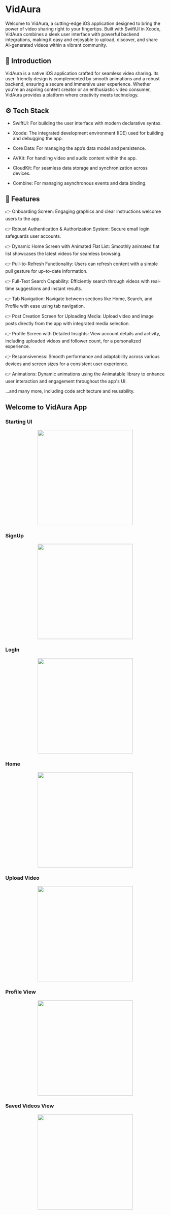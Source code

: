 # VidAura


Welcome to VidAura, a cutting-edge iOS application designed to bring the power of video sharing right to your fingertips. Built with SwiftUI in Xcode, VidAura combines a sleek user interface with powerful backend integrations, making it easy and enjoyable to upload, discover, and share AI-generated videos within a vibrant community.

## 🚀 Introduction

VidAura is a native iOS application crafted for seamless video sharing. Its user-friendly design is complemented by smooth animations and a robust backend, ensuring a secure and immersive user experience. Whether you're an aspiring content creator or an enthusiastic video consumer, VidAura provides a platform where creativity meets technology.



## ⚙️ Tech Stack

* SwiftUI: For building the user interface with modern declarative syntax.

* Xcode: The integrated development environment (IDE) used for building and debugging the app.

* Core Data: For managing the app’s data model and persistence.

* AVKit: For handling video and audio content within the app.

* CloudKit: For seamless data storage and synchronization across devices.

* Combine: For managing asynchronous events and data binding.


## 🔋 Features

👉 Onboarding Screen: Engaging graphics and clear instructions welcome users to the app.

👉 Robust Authentication & Authorization System: Secure email login safeguards user accounts.

👉 Dynamic Home Screen with Animated Flat List: Smoothly animated flat list showcases the latest videos for seamless browsing.

👉 Pull-to-Refresh Functionality: Users can refresh content with a simple pull gesture for up-to-date information.

👉 Full-Text Search Capability: Efficiently search through videos with real-time suggestions and instant results.

👉 Tab Navigation: Navigate between sections like Home, Search, and Profile with ease using tab navigation.

👉 Post Creation Screen for Uploading Media: Upload video and image posts directly from the app with integrated media selection.

👉 Profile Screen with Detailed Insights: View account details and activity, including uploaded videos and follower count, for a personalized experience.

👉 Responsiveness: Smooth performance and adaptability across various devices and screen sizes for a consistent user experience.

👉 Animations: Dynamic animations using the Animatable library to enhance user interaction and engagement throughout the app's UI.

...and many more, including code architecture and reusability.

## Welcome to VidAura App

### Starting UI

<div align="center">
    <img src="https://github.com/Minisock/VidAura/blob/40d7ad5f504cc512ebf37319d97e77737c2b7225/VidAura/Assets.xcassets/Simulator%20Screenshot%20-%20iPhone%2015%20Pro%20Max%20-%202024-09-03%20at%2014.02.26.png" width="300" />
</div>

### SignUp

<div align="center">
    <img src="https://github.com/Minisock/VidAura/blob/40d7ad5f504cc512ebf37319d97e77737c2b7225/VidAura/Assets.xcassets/Simulator%20Screenshot%20-%20iPhone%2015%20Pro%20Max%20-%202024-09-03%20at%2014.03.15.png" width="300" />
</div>

### LogIn

<div align="center">
    <img src="https://github.com/Minisock/VidAura/blob/40d7ad5f504cc512ebf37319d97e77737c2b7225/VidAura/Assets.xcassets/Simulator%20Screenshot%20-%20iPhone%2015%20Pro%20Max%20-%202024-09-03%20at%2014.03.25.png" width="300" />
</div>

### Home

<div align="center">
    <img src="https://github.com/Minisock/VidAura/blob/40d7ad5f504cc512ebf37319d97e77737c2b7225/VidAura/Assets.xcassets/Simulator%20Screenshot%20-%20iPhone%2015%20Pro%20Max%20-%202024-09-03%20at%2014.03.58.png" width="300" />
</div>

### Upload Video

<div align="center">
    <img src="https://github.com/Minisock/VidAura/blob/40d7ad5f504cc512ebf37319d97e77737c2b7225/VidAura/Assets.xcassets/Simulator%20Screenshot%20-%20iPhone%2015%20Pro%20Max%20-%202024-09-03%20at%2014.04.04.png" width="300" />
</div>

### Profile View

<div align="center">
    <img src="https://github.com/Minisock/VidAura/blob/40d7ad5f504cc512ebf37319d97e77737c2b7225/VidAura/Assets.xcassets/Simulator%20Screenshot%20-%20iPhone%2015%20Pro%20Max%20-%202024-09-03%20at%2014.04.44.png" width="300" />
</div>

### Saved Videos View

<div align="center">
    <img src="https://github.com/Minisock/VidAura/blob/40d7ad5f504cc512ebf37319d97e77737c2b7225/VidAura/Assets.xcassets/Simulator%20Screenshot%20-%20iPhone%2015%20Pro%20Max%20-%202024-09-03%20at%2014.04.52.png" width="300" />
</div>
